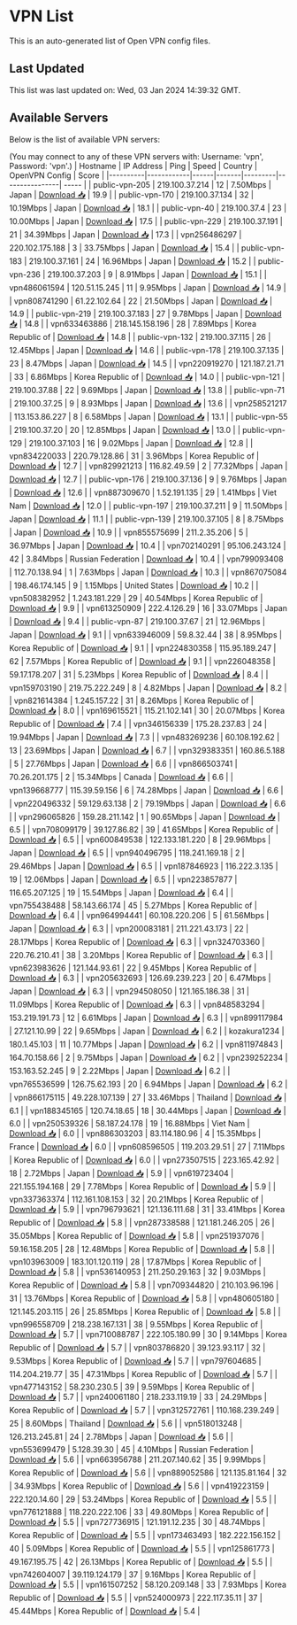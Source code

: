 # VPN List

This is an auto-generated list of Open VPN config files.

## Last Updated

This list was last updated on: Wed, 03 Jan 2024 14:39:32 GMT.

## Available Servers

Below is the list of available VPN servers:

(You may connect to any of these VPN servers with: Username: 'vpn', Password: 'vpn'.)
| Hostname | IP Address | Ping | Speed | Country | OpenVPN Config | Score |
|----------|------------|------|-------|---------|----------------| ----- |
| public-vpn-205 | 219.100.37.214 | 12 | 7.50Mbps | Japan | [Download 📥](./configs/server_0_JP.ovpn) | 19.9 |
| public-vpn-170 | 219.100.37.134 | 32 | 10.19Mbps | Japan | [Download 📥](./configs/server_1_JP.ovpn) | 18.1 |
| public-vpn-40 | 219.100.37.4 | 23 | 10.00Mbps | Japan | [Download 📥](./configs/server_2_JP.ovpn) | 17.5 |
| public-vpn-229 | 219.100.37.191 | 21 | 34.39Mbps | Japan | [Download 📥](./configs/server_3_JP.ovpn) | 17.3 |
| vpn256486297 | 220.102.175.188 | 3 | 33.75Mbps | Japan | [Download 📥](./configs/server_4_JP.ovpn) | 15.4 |
| public-vpn-183 | 219.100.37.161 | 24 | 16.96Mbps | Japan | [Download 📥](./configs/server_5_JP.ovpn) | 15.2 |
| public-vpn-236 | 219.100.37.203 | 9 | 8.91Mbps | Japan | [Download 📥](./configs/server_6_JP.ovpn) | 15.1 |
| vpn486061594 | 120.51.15.245 | 11 | 9.95Mbps | Japan | [Download 📥](./configs/server_7_JP.ovpn) | 14.9 |
| vpn808741290 | 61.22.102.64 | 22 | 21.50Mbps | Japan | [Download 📥](./configs/server_8_JP.ovpn) | 14.9 |
| public-vpn-219 | 219.100.37.183 | 27 | 9.78Mbps | Japan | [Download 📥](./configs/server_9_JP.ovpn) | 14.8 |
| vpn633463886 | 218.145.158.196 | 28 | 7.89Mbps | Korea Republic of | [Download 📥](./configs/server_10_KR.ovpn) | 14.8 |
| public-vpn-132 | 219.100.37.115 | 26 | 12.45Mbps | Japan | [Download 📥](./configs/server_11_JP.ovpn) | 14.6 |
| public-vpn-178 | 219.100.37.135 | 23 | 8.47Mbps | Japan | [Download 📥](./configs/server_12_JP.ovpn) | 14.5 |
| vpn220919270 | 121.187.21.71 | 33 | 6.86Mbps | Korea Republic of | [Download 📥](./configs/server_13_KR.ovpn) | 14.0 |
| public-vpn-121 | 219.100.37.88 | 22 | 9.69Mbps | Japan | [Download 📥](./configs/server_14_JP.ovpn) | 13.8 |
| public-vpn-71 | 219.100.37.25 | 9 | 8.93Mbps | Japan | [Download 📥](./configs/server_15_JP.ovpn) | 13.6 |
| vpn258521217 | 113.153.86.227 | 8 | 6.58Mbps | Japan | [Download 📥](./configs/server_16_JP.ovpn) | 13.1 |
| public-vpn-55 | 219.100.37.20 | 20 | 12.85Mbps | Japan | [Download 📥](./configs/server_17_JP.ovpn) | 13.0 |
| public-vpn-129 | 219.100.37.103 | 16 | 9.02Mbps | Japan | [Download 📥](./configs/server_18_JP.ovpn) | 12.8 |
| vpn834220033 | 220.79.128.86 | 31 | 3.96Mbps | Korea Republic of | [Download 📥](./configs/server_19_KR.ovpn) | 12.7 |
| vpn829921213 | 116.82.49.59 | 2 | 77.32Mbps | Japan | [Download 📥](./configs/server_20_JP.ovpn) | 12.7 |
| public-vpn-176 | 219.100.37.136 | 9 | 9.76Mbps | Japan | [Download 📥](./configs/server_21_JP.ovpn) | 12.6 |
| vpn887309670 | 1.52.191.135 | 29 | 1.41Mbps | Viet Nam | [Download 📥](./configs/server_22_VN.ovpn) | 12.0 |
| public-vpn-197 | 219.100.37.211 | 9 | 11.50Mbps | Japan | [Download 📥](./configs/server_23_JP.ovpn) | 11.1 |
| public-vpn-139 | 219.100.37.105 | 8 | 8.75Mbps | Japan | [Download 📥](./configs/server_24_JP.ovpn) | 10.9 |
| vpn855575699 | 211.2.35.206 | 5 | 36.97Mbps | Japan | [Download 📥](./configs/server_25_JP.ovpn) | 10.4 |
| vpn702140291 | 95.106.243.124 | 42 | 3.84Mbps | Russian Federation | [Download 📥](./configs/server_26_RU.ovpn) | 10.4 |
| vpn799093408 | 112.70.138.94 | 1 | 7.63Mbps | Japan | [Download 📥](./configs/server_27_JP.ovpn) | 10.3 |
| vpn867075084 | 198.46.174.145 | 9 | 1.15Mbps | United States | [Download 📥](./configs/server_28_US.ovpn) | 10.2 |
| vpn508382952 | 1.243.181.229 | 29 | 40.54Mbps | Korea Republic of | [Download 📥](./configs/server_29_KR.ovpn) | 9.9 |
| vpn613250909 | 222.4.126.29 | 16 | 33.07Mbps | Japan | [Download 📥](./configs/server_30_JP.ovpn) | 9.4 |
| public-vpn-87 | 219.100.37.67 | 21 | 12.96Mbps | Japan | [Download 📥](./configs/server_31_JP.ovpn) | 9.1 |
| vpn633946009 | 59.8.32.44 | 38 | 8.95Mbps | Korea Republic of | [Download 📥](./configs/server_32_KR.ovpn) | 9.1 |
| vpn224830358 | 115.95.189.247 | 62 | 7.57Mbps | Korea Republic of | [Download 📥](./configs/server_33_KR.ovpn) | 9.1 |
| vpn226048358 | 59.17.178.207 | 31 | 5.23Mbps | Korea Republic of | [Download 📥](./configs/server_34_KR.ovpn) | 8.4 |
| vpn159703190 | 219.75.222.249 | 8 | 4.82Mbps | Japan | [Download 📥](./configs/server_35_JP.ovpn) | 8.2 |
| vpn821614384 | 1.245.157.22 | 31 | 8.26Mbps | Korea Republic of | [Download 📥](./configs/server_36_KR.ovpn) | 8.0 |
| vpn169615521 | 115.21.102.141 | 30 | 20.07Mbps | Korea Republic of | [Download 📥](./configs/server_37_KR.ovpn) | 7.4 |
| vpn346156339 | 175.28.237.83 | 24 | 19.94Mbps | Japan | [Download 📥](./configs/server_38_JP.ovpn) | 7.3 |
| vpn483269236 | 60.108.192.62 | 13 | 23.69Mbps | Japan | [Download 📥](./configs/server_39_JP.ovpn) | 6.7 |
| vpn329383351 | 160.86.5.188 | 5 | 27.76Mbps | Japan | [Download 📥](./configs/server_40_JP.ovpn) | 6.6 |
| vpn866503741 | 70.26.201.175 | 2 | 15.34Mbps | Canada | [Download 📥](./configs/server_41_CA.ovpn) | 6.6 |
| vpn139668777 | 115.39.59.156 | 6 | 74.28Mbps | Japan | [Download 📥](./configs/server_42_JP.ovpn) | 6.6 |
| vpn220496332 | 59.129.63.138 | 2 | 79.19Mbps | Japan | [Download 📥](./configs/server_43_JP.ovpn) | 6.6 |
| vpn296065826 | 159.28.211.142 | 1 | 90.65Mbps | Japan | [Download 📥](./configs/server_44_JP.ovpn) | 6.5 |
| vpn708099179 | 39.127.86.82 | 39 | 41.65Mbps | Korea Republic of | [Download 📥](./configs/server_45_KR.ovpn) | 6.5 |
| vpn600849538 | 122.133.181.220 | 8 | 29.96Mbps | Japan | [Download 📥](./configs/server_46_JP.ovpn) | 6.5 |
| vpn940496795 | 118.241.169.18 | 2 | 29.46Mbps | Japan | [Download 📥](./configs/server_47_JP.ovpn) | 6.5 |
| vpn187846923 | 116.222.3.135 | 19 | 12.06Mbps | Japan | [Download 📥](./configs/server_48_JP.ovpn) | 6.5 |
| vpn223857877 | 116.65.207.125 | 19 | 15.54Mbps | Japan | [Download 📥](./configs/server_49_JP.ovpn) | 6.4 |
| vpn755438488 | 58.143.66.174 | 45 | 5.27Mbps | Korea Republic of | [Download 📥](./configs/server_50_KR.ovpn) | 6.4 |
| vpn964994441 | 60.108.220.206 | 5 | 61.56Mbps | Japan | [Download 📥](./configs/server_51_JP.ovpn) | 6.3 |
| vpn200083181 | 211.221.43.173 | 22 | 28.17Mbps | Korea Republic of | [Download 📥](./configs/server_52_KR.ovpn) | 6.3 |
| vpn324703360 | 220.76.210.41 | 38 | 3.20Mbps | Korea Republic of | [Download 📥](./configs/server_53_KR.ovpn) | 6.3 |
| vpn623983626 | 121.144.93.61 | 22 | 9.45Mbps | Korea Republic of | [Download 📥](./configs/server_54_KR.ovpn) | 6.3 |
| vpn205632693 | 126.69.239.223 | 20 | 6.47Mbps | Japan | [Download 📥](./configs/server_55_JP.ovpn) | 6.3 |
| vpn294508050 | 121.165.186.38 | 31 | 11.09Mbps | Korea Republic of | [Download 📥](./configs/server_56_KR.ovpn) | 6.3 |
| vpn848583294 | 153.219.191.73 | 12 | 6.61Mbps | Japan | [Download 📥](./configs/server_57_JP.ovpn) | 6.3 |
| vpn899117984 | 27.121.10.99 | 22 | 9.65Mbps | Japan | [Download 📥](./configs/server_58_JP.ovpn) | 6.2 |
| kozakura1234 | 180.1.45.103 | 11 | 10.77Mbps | Japan | [Download 📥](./configs/server_59_JP.ovpn) | 6.2 |
| vpn811974843 | 164.70.158.66 | 2 | 9.75Mbps | Japan | [Download 📥](./configs/server_60_JP.ovpn) | 6.2 |
| vpn239252234 | 153.163.52.245 | 9 | 2.22Mbps | Japan | [Download 📥](./configs/server_61_JP.ovpn) | 6.2 |
| vpn765536599 | 126.75.62.193 | 20 | 6.94Mbps | Japan | [Download 📥](./configs/server_62_JP.ovpn) | 6.2 |
| vpn866175115 | 49.228.107.139 | 27 | 33.46Mbps | Thailand | [Download 📥](./configs/server_63_TH.ovpn) | 6.1 |
| vpn188345165 | 120.74.18.65 | 18 | 30.44Mbps | Japan | [Download 📥](./configs/server_64_JP.ovpn) | 6.0 |
| vpn250539326 | 58.187.24.178 | 19 | 16.88Mbps | Viet Nam | [Download 📥](./configs/server_65_VN.ovpn) | 6.0 |
| vpn886303203 | 83.114.180.96 | 4 | 15.35Mbps | France | [Download 📥](./configs/server_66_FR.ovpn) | 6.0 |
| vpn608596505 | 119.203.29.51 | 27 | 7.11Mbps | Korea Republic of | [Download 📥](./configs/server_67_KR.ovpn) | 6.0 |
| vpn273507515 | 223.165.42.92 | 18 | 2.72Mbps | Japan | [Download 📥](./configs/server_68_JP.ovpn) | 5.9 |
| vpn619723404 | 221.155.194.168 | 29 | 7.78Mbps | Korea Republic of | [Download 📥](./configs/server_69_KR.ovpn) | 5.9 |
| vpn337363374 | 112.161.108.153 | 32 | 20.21Mbps | Korea Republic of | [Download 📥](./configs/server_70_KR.ovpn) | 5.9 |
| vpn796793621 | 121.136.111.68 | 31 | 33.41Mbps | Korea Republic of | [Download 📥](./configs/server_71_KR.ovpn) | 5.8 |
| vpn287338588 | 121.181.246.205 | 26 | 35.05Mbps | Korea Republic of | [Download 📥](./configs/server_72_KR.ovpn) | 5.8 |
| vpn251937076 | 59.16.158.205 | 28 | 12.48Mbps | Korea Republic of | [Download 📥](./configs/server_73_KR.ovpn) | 5.8 |
| vpn103963009 | 183.101.120.119 | 28 | 17.87Mbps | Korea Republic of | [Download 📥](./configs/server_74_KR.ovpn) | 5.8 |
| vpn536140953 | 211.250.29.163 | 32 | 9.03Mbps | Korea Republic of | [Download 📥](./configs/server_75_KR.ovpn) | 5.8 |
| vpn709344820 | 210.103.96.196 | 31 | 13.76Mbps | Korea Republic of | [Download 📥](./configs/server_76_KR.ovpn) | 5.8 |
| vpn480605180 | 121.145.203.115 | 26 | 25.85Mbps | Korea Republic of | [Download 📥](./configs/server_77_KR.ovpn) | 5.8 |
| vpn996558709 | 218.238.167.131 | 38 | 9.55Mbps | Korea Republic of | [Download 📥](./configs/server_78_KR.ovpn) | 5.7 |
| vpn710088787 | 222.105.180.99 | 30 | 9.14Mbps | Korea Republic of | [Download 📥](./configs/server_79_KR.ovpn) | 5.7 |
| vpn803786820 | 39.123.93.117 | 32 | 9.53Mbps | Korea Republic of | [Download 📥](./configs/server_80_KR.ovpn) | 5.7 |
| vpn797604685 | 114.204.219.77 | 35 | 47.31Mbps | Korea Republic of | [Download 📥](./configs/server_81_KR.ovpn) | 5.7 |
| vpn477143152 | 58.230.230.5 | 39 | 9.59Mbps | Korea Republic of | [Download 📥](./configs/server_82_KR.ovpn) | 5.7 |
| vpn240061180 | 218.233.119.19 | 33 | 24.29Mbps | Korea Republic of | [Download 📥](./configs/server_83_KR.ovpn) | 5.7 |
| vpn312572761 | 110.168.239.249 | 25 | 8.60Mbps | Thailand | [Download 📥](./configs/server_84_TH.ovpn) | 5.6 |
| vpn518013248 | 126.213.245.81 | 24 | 2.78Mbps | Japan | [Download 📥](./configs/server_85_JP.ovpn) | 5.6 |
| vpn553699479 | 5.128.39.30 | 45 | 4.10Mbps | Russian Federation | [Download 📥](./configs/server_86_RU.ovpn) | 5.6 |
| vpn663956788 | 211.207.140.62 | 35 | 9.99Mbps | Korea Republic of | [Download 📥](./configs/server_87_KR.ovpn) | 5.6 |
| vpn889052586 | 121.135.81.164 | 32 | 34.93Mbps | Korea Republic of | [Download 📥](./configs/server_88_KR.ovpn) | 5.6 |
| vpn419223159 | 222.120.14.60 | 29 | 53.24Mbps | Korea Republic of | [Download 📥](./configs/server_89_KR.ovpn) | 5.5 |
| vpn776121888 | 118.220.222.106 | 33 | 49.80Mbps | Korea Republic of | [Download 📥](./configs/server_90_KR.ovpn) | 5.5 |
| vpn727736915 | 121.191.12.235 | 30 | 48.74Mbps | Korea Republic of | [Download 📥](./configs/server_91_KR.ovpn) | 5.5 |
| vpn173463493 | 182.222.156.152 | 40 | 5.09Mbps | Korea Republic of | [Download 📥](./configs/server_92_KR.ovpn) | 5.5 |
| vpn125861773 | 49.167.195.75 | 42 | 26.13Mbps | Korea Republic of | [Download 📥](./configs/server_93_KR.ovpn) | 5.5 |
| vpn742604007 | 39.119.124.179 | 37 | 9.16Mbps | Korea Republic of | [Download 📥](./configs/server_94_KR.ovpn) | 5.5 |
| vpn161507252 | 58.120.209.148 | 33 | 7.93Mbps | Korea Republic of | [Download 📥](./configs/server_95_KR.ovpn) | 5.5 |
| vpn524000973 | 222.117.35.11 | 37 | 45.44Mbps | Korea Republic of | [Download 📥](./configs/server_96_KR.ovpn) | 5.4 |
